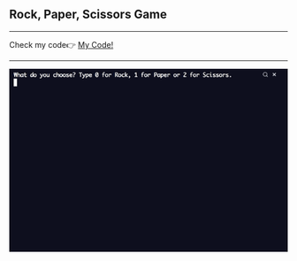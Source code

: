 <h2> Rock, Paper, Scissors Game</h2>
<hr>
<span>Check my code👉 <span><a href='https://replit.com/@AhmetAydin3/day04?v=1'>My Code!</a>
<hr>
<p>
<img src='rock_paper_scissors.gif' alt=rock-paper-scissors/>
</p>

